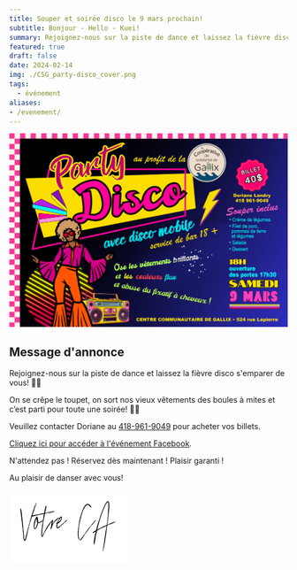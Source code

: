```yaml
---
title: Souper et soirée disco le 9 mars prochain!
subtitle: Bonjour - Hello - Kuei!
summary: Rejoignez-nous sur la piste de dance et laissez la fièvre disco s’emparer de vous! 🕺🎶
featured: true
draft: false
date: 2024-02-14
img: ./CSG_party-disco_cover.png
tags:
  - événement
aliases:
- /evenement/
---
```


![Affiche de l'activité](CSG_party-disco_cover.png)

## Message d'annonce 

Rejoignez-nous sur la piste de dance et laissez la fièvre disco s'emparer de vous! 🕺🎶

On se crêpe le toupet, on sort nos vieux vêtements des boules à mites et c’est parti pour toute une soirée! 🪩🎤 

Veuillez contacter Doriane au [418-961-9049](tel:418-961-9049) pour acheter vos billets.

[Cliquez ici pour accéder à l'événement Facebook](https://www.facebook.com/events/1445803516337564).  

N'attendez pas ! Réservez dès maintenant ! Plaisir garanti !

Au plaisir de danser avec vous!

![signature](/img/votre_ca.svg)

